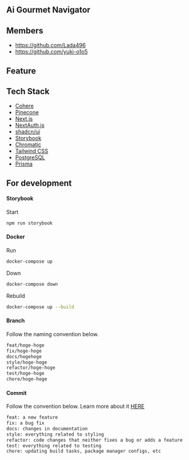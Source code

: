 
## Ai Gourmet Navigator

## Members
- https://github.com/Lada496
- https://github.com/yuki-o1o5

## Feature

## Tech Stack
- [Cohere](https://cohere.com/)
- [Pinecone](https://www.pinecone.io/)
- [Next.js](https://nextjs.org)
- [NextAuth.js](https://next-auth.js.org)
- [shadcn/ui](https://ui.shadcn.com/)
- [Storybook](https://storybook.js.org/)
- [Chromatic](https://www.chromatic.com/)
- [Tailwind CSS](https://tailwindcss.com)
- [PostgreSQL](https://www.postgresql.org/)
- [Prisma](https://prisma.io)


## For development

#### Storybook
Start
```bash
npm run storybook
```

#### Docker

Run
```bash
docker-compose up
```
Down
```bash
docker-compose down
```
Rebuild
```bash
docker-compose up --build
```
#### Branch

Follow the naming convention below.

```bash
feat/hoge-hoge
fix/hoge-hoge
docs/hogehoge
style/hoge-hoge
refactor/hoge-hoge
test/hoge-hoge
chore/hoge-hoge
```

#### Commit

Follow the convention below. Learn more about it [HERE](https://dev.to/chrissiemhrk/git-commit-message-5e21)

```bash
feat: a new feature
fix: a bug fix
docs: changes in documentation
style: everything related to styling
refactor: code changes that neither fixes a bug or adds a feature
test: everything related to testing
chore: updating build tasks, package manager configs, etc
```
